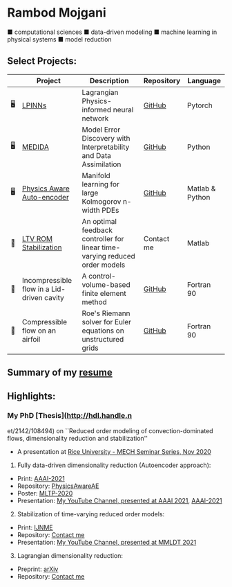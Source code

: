 # Rambod Mojgani
■ computational sciences ■ data-driven modeling ■ machine learning in physical systems ■ model reduction

## Select Projects:
|  | Project | Description | Repository |Language |
| --- | ------ | ----------- |---------- |---------- |
| 🖥️ | [LPINNs](https://arxiv.org/pdf/4292012) | Lagrangian Physics-informed neural network | [GitHub](https://github.com/rmojgani/LPINNs/) | Pytorch |
| 🖥️ | [MEDIDA](https://arxiv.org/pdf/2110.00546) | Model Error Discovery with Interpretability and Data Assimilation | [GitHub](https://github.com/envfluids/MEDIDA) | Python |
| 🖥️ | [Physics Aware Auto-encoder](https://ojs.aaai.org/index.php/AAAI/article/download/16116/15923) | Manifold learning for large Kolmogorov n-width PDEs| [GitHub](https://github.com/rmojgani/PhysicsAwareAE) | Matlab & Python |
| 🦾 | [LTV ROM Stabilization](https://doi.org/10.1002/nme.6489) | An optimal feedback controller for linear time-varying reduced order models | Contact me |Matlab|
| 🌊 | Incompressible flow in a Lid-driven cavity | A control-volume-based finite element method| [GitHub](https://github.com/rmojgani/CFD_AUT) | Fortran 90 |
| 🌊 | Compressible flow on an airfoil | Roe's Riemann solver for Euler equations on unstructured grids | [GitHub](https://github.com/rmojgani/CFD_AUT) | Fortran 90 |


## Summary of my [resume](https://www.rmojgani.com)

## Highlights:
### My PhD [Thesis](http://hdl.handle.n
et/2142/108494) on ``Reduced order modeling of convection-dominated flows, dimensionality reduction and stabilization''
- A presentation at [Rice University - MECH Seminar Series, Nov 2020](https://www.youtube.com/watch?v=9a73WhflSWM)


1. Fully data-driven dimensionality reduction (Autoencoder approach):  
  - Print: [AAAI-2021](https://ojs.aaai.org/index.php/AAAI/article/download/16116/15923)
  - Repository: [PhysicsAwareAE](https://github.com/rmojgani/PhysicsAwareAE)
  - Poster: [MLTP-2020](http://doi.org/10.13140/RG.2.2.21734.98886) 
  - Presentation: [My YouTube Channel, presented at AAAI 2021](https://youtu.be/fDYPAj9WAbk), [AAAI-2021](https://slideslive.com/38949065/lowrank-registration-based-manifolds-for-convectiondominated-pdes)

2. Stabilization of time-varying reduced order models: 
  - Print: [IJNME](https://onlinelibrary.wiley.com/doi/abs/10.1002/nme.6489)
  - Repository: [Contact me](mojgani2@illinois.edu)
  - Presentation: [My YouTube Channel, presented at MMLDT 2021](https://www.youtube.com/watch?v=lF82o0-kLfs) 
  
3. Lagrangian dimensionality reduction:
  - Preprint: [arXiv](https://arxiv.org/abs/1701.04343)
  - Repository: [Contact me](mojgani2@illinois.edu)


<!--
**rmojgani/rmojgani** is a ✨ _special_ ✨ repository because its `README.md` (this file) appears on your GitHub profile.

Here are some ideas to get you started:

- 🔭 I’m currently working on ...
- 🌱 I’m currently learning ...
- 👯 I’m looking to collaborate on ...
- 🤔 I’m looking for help with ...
- 💬 Ask me about ...
- 📫 How to reach me: ...
- 😄 Pronouns: ...
- ⚡ Fun fact: ...
-->
